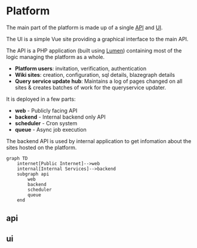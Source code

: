 # Platform

The main part of the platform is made up of a single [API](https://github.com/wbstack/api) and [UI](https://github.com/wbstack/ui).

The UI is a simple Vue site providing a graphical interface to the main API.

The API is a PHP application (built using [Lumen](https://lumen.laravel.com/)) containing most of the logic managing the platform as a whole.

- **Platform users**: invitation, verification, authentication
- **Wiki sites**: creation, configuration, sql details, blazegraph details
- **Query service update hub**: Maintains a log of pages changed on all sites & creates batches of work for the queryservice updater.

It is deployed in a few parts:

- **web** - Publicly facing API
- **backend** - Internal backend only API
- **scheduler** - Cron system
- **queue** - Async job execution

The backend API is used by internal application to get infomation about the sites hosted on the platform.

```mermaid
graph TD
    internet[Public Internet]-->web
    internal[Internal Services]-->backend
    subgraph api
        web
        backend
        scheduler
        queue
    end
```

## api

## ui
